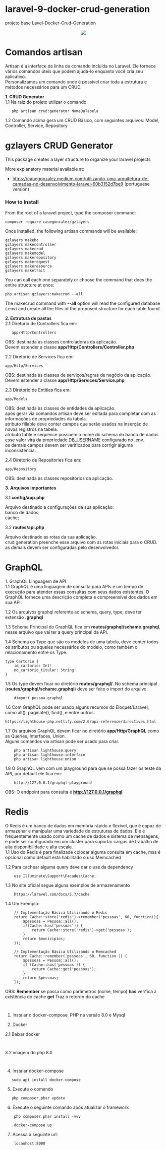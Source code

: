 # laravel-9-docker-crud-generation
projeto base  Lavel-Docker-Crud-Generation

<p align="center"><img src="https://laravel.com/assets/img/components/logo-laravel.svg"></p>
<p align="center"></p>

<h1>Comandos artisan</h1>

Artisan é a interface de linha de comando incluída no Laravel. Ele fornece vários comandos úteis que podem ajudá-lo enquanto você cria seu aplicativo. <br>
Personalizamos um comando onde é possível criar toda a estrutura e métodos necessários para um CRUD.<br>

**1. CRUD Generator** <br>
1.1 Na raiz do projeto utilizar o comando

``` 
   php artisan crud:generator NomeDaTabela
``` 
1.2 Comando acima gera um CRUD Básico, com seguintes arquivos: Model, Controller, Service, Repository


# gzlayers CRUD Generator
This package creates a layer structure to organize your laravel projects

More explanatory material available at: 
  - https://cauegonzalez.medium.com/utilizando-uma-arquitetura-de-camadas-no-desenvolvimento-laravel-60b3152d7be9 (portuguese version)

### How to Install
From the root of a laravel project, type the composer command:

```composer require cauegonzalez/gzlayers```


Once installed, the following artisan commands will be available:
```
gzlayers:makebo
gzlayers:makecontroller
gzlayers:makecrud
gzlayers:makemodel
gzlayers:makerepository
gzlayers:makerequest
gzlayers:makeresource
gzlayers:maketrait
```
You can call each one separately or choose the command that does the entire structure at once:

```php artisan gzlayers:makecrud --all```

The makecrud command with **--all** option will read the configured database (.env) and create all the files of the proposed structure for each table found



**2. Estrutura de pastas** <br>
2.1 Diretorio de Controllers fica em:
``` 
   app/Http/Controllers
``` 

OBS: destinada às classes controladoras da aplicação. <br>
Devem estender a classe **app/Http/Controllers/Controller.php**

2.2 Diretorio de Services fica em:
``` 
app/Http/Services
``` 

OBS: destinada às classes de serviços/regras de negócio da aplicação.<br>
Devem estender a classe **app/Http/Services/Service.php**

2.3 Diretorio de Entities fica em:
``` 
app/Models
``` 

OBS: destinada às classes de entidades da aplicação. <br>
após gerar via comandos artisan deve ser editada para completar com as informações de propriedades da tabela.<br>
atributo fillable deve conter campos que serão usados na inserção de novos registros na tabela.<br>
atributo table e sequence possuem o nome do schema do banco de dados. esse valor virá da propriedade DB_USERNAME configurado no .env.<br>
os demais campos devem ser verificados para corrigir alguma inconsistência.<br>

2.4 Diretorio de Repositories fica em:
``` 
app/Repository
``` 

OBS: destinada às classes repositórios da aplicação.

**3. Arquivos importantes** <br>

3.1 **config/app.php**

Arquivo destinado a configurações da sua aplicação: <br>
banco de dados; <br>
cache;<br>

3.2 **routes/api.php**

Arquivo destinado as rotas da sua aplicação.<br>
crud generation preenche esse arquivo com as rotas iniciais para o CRUD. as demais devem ser configuradas pelo desenvolvedor.

<h1>GraphQL</h1>
1. GraphQL Linguagem de API <br>
1.1 GraphQL é uma linguagem de consulta para APIs e um tempo de execução para atender essas consultas com seus dados existentes.
O GraphQL fornece uma descrição completa e compreensível dos dados em sua API. <br>

1.2 Os arquivos graphql referente ao schema, query, type, deve ter extensão **.graphql** <br>

1.3 Schema Principal do GraphQL fica em **routes/graphql/schame.graphql**, nesse arquivo que vai ter a query principal da API.

1.4 Schema os Type que são os modelos de uma tabela, deve conter todos os atributos ou aqueles necessários do modelo, como também o relacionamento entre os Type.
```
type Cartorio {
    id_cartorio: Int!
    no_cartorio_titular: String!
}
```

1.5 Os type devem ficar no diretório **routes/graphql/**. No schema principal (**routes/graphql/schame.graphql**) deve ser feito o import do arquivo.
``` 
    #import pessoa.graphql
```
1.6 Com GraphQL pode ser usado alguns recursos do Eloquet/Laravel, como all(), paginate(), find(), e entre outros.
```
https://lighthouse-php.netlify.com/2.6/api-reference/directives.html
```
1.7 Os arquivos GraphQL devem ficar no diretório **app/Http/GraphQL** como as Queries, Interfaces, Union. <br>
Alguns comandos via artisan pode ser usado para criar.
```
    php artisan lighthouse:query
    php artisan lighthouse:interface
    php artisan lighthouse:union
```
1.8 O GraphQL vem com um playground para que se possa fazer os teste da API, por default ele fica em:
```
    http://127.0.0.1/graphql-playground
```
OBS: O endpoint para consulta é **http://127.0.0.1/graphql**

<h1>Redis</h1>
O Redis é um banco de dados em memória rápido e flexível, que é capaz de armazenar e manipular uma variedade de estruturas de dados. Ele é frequentemente usado como um cache de dados e sistema de mensagens, e pode ser configurado em um cluster para suportar cargas de trabalho de alta disponibilidade e alta escala. <br>
1.1 Uso do Redis é para finalizade colocar alguma consulta em cache, mas é opcional como default está habilitado o uso Memcached

1.2 Para cachear alguma query deve dar o use da dependency
``` 
    use Illuminate\Support\Facades\Cache;
```
1.3 No site oficial segue alguns exemplos de armazenamento
``` 
    https://laravel.com/docs/5.7/cache
```
1.4 Um Exemplo:
``` 
    // Implementação Básica Utilizando o Redis
    return Cache::store('redis')->remember('pessoas', 60, function(){
        $pessoas = Pessoa::all();
        if(Cache::has('pessoas')) {
            return Cache::store('redis')->get('pessoas');
        }
        return $municipios;
    });
    
    // Implementação Básica Utilizando o Memcached
    return Cache::remember('pessoas', 60, function () {
        $pessoas = Pessoa::all();
        if (Cache::has('pessoas')) {
            return Cache::get('pessoas');
        }
        return $pessoas;
    });
```
OBS: **Remember** se passa como parâmetros (nome, tempo)
     **has** verifica a existência do cache
     **get** Traz o retorno do cache

```
```

```
```
1. Instalar o docker-compose, PHP na versão 8.0 e Mysql

2. Docker

2.1 Baixar docker
``` 
  
```
3.2 imagem do php 8.0
``` 
   
```

4. Instalar docker-compose
``` 
   sudo apt install docker-compose
```

5. Execute o comando
``` 
   php composer.phar update
``` 
6. Execute o seguinte comando após atualizar o framework
``` 
    php composer.phar install -vvv
``` 
``` 
    docker-compose up
``` 
7. Acessa a seguinte url:
``` 
    locaohost:8000
``` 


